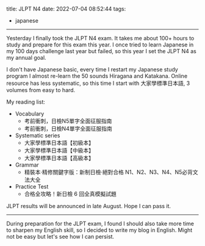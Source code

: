 title: JLPT N4
date: 2022-07-04 08:52:44
tags:
- japanese
---

Yesterday I finally took the JLPT N4 exam. It takes me about 100+ hours to study and prepare for this exam this year. I once tried to learn Japanese in my 100 days challenge last year but failed, so this year I set the JLPT N4 as my annual goal.

I don't have Japanese basic, every time I restart my Japanese study program I almost re-learn the 50 sounds Hiragana and Katakana. Online resource has less systematic, so this time I start with 大家學標準日本語, 3 volumes from easy to hard.

<!-- more -->

My reading list:

- Vocabulary
  - 考前衝刺，日檢N5單字全面征服指南
  - 考前衝刺，日檢N4單字全面征服指南
- Systematic series
  - 大家學標準日本語【初級本】
  - 大家學標準日本語【中級本】
  - 大家學標準日本語【高級本】
- Grammar
  - 精裝本‧精修關鍵字版：新制日檢‧絕對合格 N1、N2、N3、N4、N5必背文法大全
- Practice Test
  - 合格全攻略！新日檢 6 回全真模擬試題

JLPT results will be announced in late August. Hope I can pass it.

---

During preparation for the JLPT exam, I found I should also take more time to sharpen my English skill, so I decided to write my blog in English. Might not be easy but let's see how I can persist.
